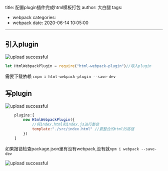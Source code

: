 title: 配置plugin插件完成html模板打包
author: 大白腿
tags:
  - webpack
categories:
  - webpack
date: 2020-06-14 10:05:00
---
## 引入plugin

![upload successful](/images/pasted-18.png)
```js
let HtmlWebpackPlugin = require("html-webpack-plugin")//导入plugin
```
需要下载依赖
``cnpm i html-webpack-plugin --save-dev``

## 写plugin

![upload successful](/images/pasted-19.png)
```js
    plugins:[
        new HtmlWebpackPlugin({
            //将index.html和index.js进行整合
            template:"./src/index.html" //要整合的html的路径
        })
    ]
 ```
 
 如果报错检查package.json里有没有webpack,没有就``npm i webpack --save-dev``
 
![upload successful](/images/pasted-20.png)